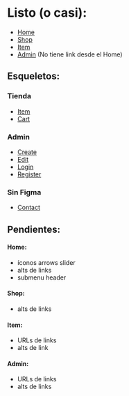 # Listo (o casi):

-   [Home](https://hhuzanh.github.io/funkoshop/)
-   [Shop](https://hhuzanh.github.io/funkoshop/shop.html)
-   [Item](https://hhuzanh.github.io/funkoshop/item.html)
-   [Admin](https://hhuzanh.github.io/funkoshop/shop.html) (No tiene link desde el Home)

## Esqueletos:

### Tienda

-   [Item](https://hhuzanh.github.io/funkoshop/item.html)
-   [Cart](https://hhuzanh.github.io/funkoshop/cart.html)

### Admin

-   [Create](https://hhuzanh.github.io/funkoshop/create.html)
-   [Edit](https://hhuzanh.github.io/funkoshop/edit.html)
-   [Login](https://hhuzanh.github.io/funkoshop/login.html)
-   [Register](https://hhuzanh.github.io/funkoshop/register.html)

### Sin Figma

-   [Contact](https://hhuzanh.github.io/funkoshop/contact.html)

## Pendientes:

#### Home:

-   íconos arrows slider
-   alts de links
-   submenu header

#### Shop:

-   alts de links

#### Item:

-   URLs de links
-   alts de link

#### Admin:

-   URLs de links
-   alts de links
